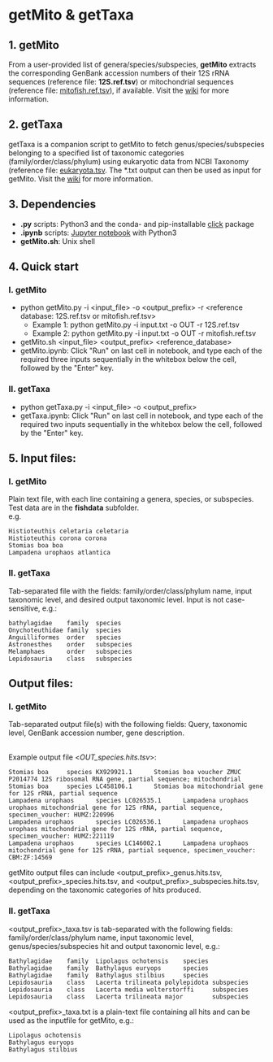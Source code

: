 # getMito & getTaxa
## 1. getMito
From a user-provided list of genera/species/subspecies, <b>getMito</b> extracts the corresponding GenBank accession numbers of their 12S rRNA sequences (reference file: <b>12S.ref.tsv</b>) or mitochondrial sequences (reference file: [mitofish.ref.tsv](https://drive.google.com/file/d/176hJjezjGTdGL3wYu4yM7nPmUV57Oiav/view?usp=sharing)), if available.  Visit the [wiki](https://github.com/shenjean/getMito/wiki) for more information.

## 2. getTaxa
getTaxa is a companion script to getMito to fetch genus/species/subspecies belonging to a specified list of taxonomic categories (family/order/class/phylum) using eukaryotic data from NCBI Taxonomy (reference file: [eukaryota.tsv](https://drive.google.com/file/d/1BClufjtAjbBas7Nu-4m-DsVeIGsYmFYP/view?usp=sharing). The *.txt output can then be used as input for getMito. Visit the [wiki](https://github.com/shenjean/getMito/wiki) for more information.

## 3. Dependencies
- <b>.py</b> scripts: Python3 and the conda- and pip-installable [click](http://click.pocoo.org/5/) package
- <b>.ipynb</b> scripts: [Jupyter notebook](https://jupyter.org/) with Python3
- <b>getMito.sh</b>: Unix shell

## 4. Quick start
### I. getMito
 - python getMito.py -i <input_file> -o <output_prefix> -r <reference database: 12S.ref.tsv or mitofish.ref.tsv>
    - Example 1: python getMito.py -i input.txt -o OUT -r 12S.ref.tsv
    - Example 2: python getMito.py -i input.txt -o OUT -r mitofish.ref.tsv
 - getMito.sh <input_file> <output_prefix> <reference_database>
 - getMito.ipynb: Click "Run" on last cell in notebook, and type each of the required three inputs sequentially in the whitebox below the cell, followed by the "Enter" key.

### II. getTaxa
 - python getTaxa.py -i <input_file> -o <output_prefix> 
 - getTaxa.ipynb: Click "Run" on last cell in notebook, and type each of the required two inputs sequentially in the whitebox below the cell, followed by the "Enter" key.
 

## 5. Input files:
### I. getMito
Plain text file, with each line containing a genera, species, or subspecies. Test data are in the <b>fishdata</b> subfolder. <br>
e.g.
```
Histioteuthis celetaria celetaria
Histioteuthis corona corona
Stomias boa boa
Lampadena urophaos atlantica
```
### II. getTaxa
Tab-separated file with the fields: family/order/class/phylum name, input taxonomic level, and desired output taxonomic level. 
Input is not case-sensitive, e.g.:
```
bathylagidae    family  species
Onychoteuthidae family  species
Anguilliformes  order   species
Astronesthes    order   subspecies
Melamphaes      order   subspecies
Lepidosauria    class   subspecies
```
## Output files:
### I. getMito
Tab-separated output file(s) with the following fields: Query, taxonomic level, GenBank accession number, gene description. 

<br>Example output file <<i>OUT_species.hits.tsv</i>>:
```
Stomias boa     species KX929921.1      Stomias boa voucher ZMUC P2014774 12S ribosomal RNA gene, partial sequence; mitochondrial
Stomias boa     species LC458106.1      Stomias boa mitochondrial gene for 12S rRNA, partial sequence
Lampadena urophaos      species LC026535.1      Lampadena urophaos urophaos mitochondrial gene for 12S rRNA, partial sequence, specimen_voucher: HUMZ:220996
Lampadena urophaos      species LC026536.1      Lampadena urophaos urophaos mitochondrial gene for 12S rRNA, partial sequence, specimen_voucher: HUMZ:221119
Lampadena urophaos      species LC146002.1      Lampadena urophaos mitochondrial gene for 12S rRNA, partial sequence, specimen_voucher: CBM:ZF:14569
```
getMito output files can include <output_prefix>_genus.hits.tsv, <output_prefix>_species.hits.tsv, and <output_prefix>_subspecies.hits.tsv, depending on the taxonomic categories of hits produced.

### II. getTaxa 
<output_prefix>_taxa.tsv is tab-separated with the following fields: family/order/class/phylum name, input taxonomic level, genus/species/subspecies hit and output taxonomic level, e.g.:
```
Bathylagidae    family  Lipolagus ochotensis    species
Bathylagidae    family  Bathylagus euryops      species
Bathylagidae    family  Bathylagus stilbius     species
Lepidosauria    class   Lacerta trilineata polylepidota subspecies
Lepidosauria    class   Lacerta media wolterstorffi     subspecies
Lepidosauria    class   Lacerta trilineata major        subspecies
```
<output_prefix>_taxa.txt is a plain-text file containing all hits and can be used as the inputfile for getMito, e.g.:
```
Lipolagus ochotensis
Bathylagus euryops
Bathylagus stilbius
```
